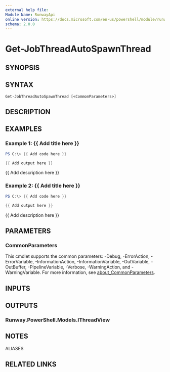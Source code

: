 ```yaml
---
external help file:
Module Name: RunwayApi
online version: https://docs.microsoft.com/en-us/powershell/module/runwayapi/get-jobthreadautospawnthread
schema: 2.0.0
---
```


# Get-JobThreadAutoSpawnThread

## SYNOPSIS


## SYNTAX

```
Get-JobThreadAutoSpawnThread [<CommonParameters>]
```

## DESCRIPTION


## EXAMPLES

### Example 1: {{ Add title here }}
```powershell
PS C:\> {{ Add code here }}

{{ Add output here }}
```

{{ Add description here }}

### Example 2: {{ Add title here }}
```powershell
PS C:\> {{ Add code here }}

{{ Add output here }}
```

{{ Add description here }}

## PARAMETERS

### CommonParameters
This cmdlet supports the common parameters: -Debug, -ErrorAction, -ErrorVariable, -InformationAction, -InformationVariable, -OutVariable, -OutBuffer, -PipelineVariable, -Verbose, -WarningAction, and -WarningVariable. For more information, see [about_CommonParameters](http://go.microsoft.com/fwlink/?LinkID=113216).

## INPUTS

## OUTPUTS

### Runway.PowerShell.Models.IThreadView

## NOTES

ALIASES

## RELATED LINKS

